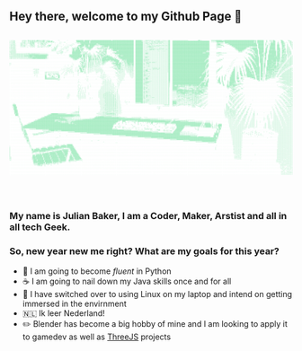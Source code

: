 ## Hey there, welcome to my Github Page 👋
![Cool Art](https://github.com/Jules3182/Jules3182/blob/main/ASCIICODE2.png?raw=true)
---
<br />

### My name is Julian Baker, I am a Coder, Maker, Arstist and all in all tech Geek.

### So, new year new me right? What are my goals for this year?

- 🐍 I am going to become _fluent_ in Python
- ☕ I am going to nail down my Java skills once and for all
- 🐧 I have switched over to using Linux on my laptop and intend on getting immersed in the envirnment
- 🇳🇱 Ik leer Nederland!
- ✏️ Blender has become a big hobby of mine and I am looking to apply it to gamedev as well as [ThreeJS](https://github.com/mrdoob/three.js/) projects
